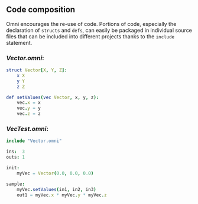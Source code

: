 ## Code composition

Omni encourages the re-use of code. Portions of code, especially the declaration of `structs` and `defs`, can easily be packaged in individual source files that can be included into different projects thanks to the `include` statement.

### *Vector.omni*:
```nim
struct Vector[X, Y, Z]:
    x X
    y Y
    z Z

def setValues(vec Vector, x, y, z):
    vec.x = x
    vec.y = y
    vec.z = z
```

### *VecTest.omni*:
```nim
include "Vector.omni"

ins:  3
outs: 1

init:
    myVec = Vector(0.0, 0.0, 0.0)

sample:
    myVec.setValues(in1, in2, in3)
    out1 = myVec.x * myVec.y * myVec.z
```